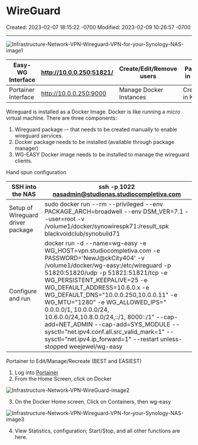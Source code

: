 # WireGuard

Created: 2023-02-07 18:15:22 -0700
Modified: 2023-02-09 10:26:57 -0700

---
![Infrastructure-Network-VPN-Wireguard-VPN-for-your-Synology-NAS-image1](999-Archive/StudioCompletiva/attachment/Infrastructure-Network-VPN-Wireguard-VPN-for-your-Synology-NAS-image1.png)


| Easy-WG Interface   | <http://10.0.0.250:51821/> | Create/Edit/Remove users | Password in Keeper    |
|--------------|--------------------|-------------------------|---------------|
| Portainer Interface | <http://10.0.0.250:9000>   | Manage Docker Instances  | Credentials in Keeper |

Wireguard is installed as a Docker Image. Docker is like running a micro virtual machine. There are three components:

1. Wireguard package -- that needs to be created manually to enable wireguard services.
2. Docker package needs to be installed (available through package manager)
3. WG-EASY Docker image needs to be installed to manage the wireguard clients.

Hand spun configuration

| SSH into the NAS                  | ssh -p 1022 nasadmin@studionas.studiocompletiva.com                                                                                                                                                                                                                                                                                                                                                                                                                                                                                                                           |
|-----------------|-------------------------------------------------------|
| Setup of Wireguard driver package | sudo docker run --rm --privileged --env PACKAGE_ARCH=broadwell --env DSM_VER=7.1 --user=root -v /volume1/docker/synowirespk71:/result_spk blackvoidclub/synobuild71                                                                                                                                                                                                                                                                                                                                                                                                      |
| Configure and run                 | docker run -d --name=wg-easy -e WG_HOST=vpn.studiocompletiva.com -e PASSWORD='NewJ@ckCity404' -v /volume1/docker/wg-easy:/etc/wireguard -p 51820:51820/udp -p 51821:51821/tcp -e WG_PERSISTENT_KEEPALIVE=25 -e WG_DEFAULT_ADDRESS=10.6.0.x -e WG_DEFAULT_DNS="10.0.0.250,10.0.0.11" -e WG_MTU="1280" -e WG_ALLOWED_IPS=" 0.0.0.0/1, 10.0.0.0/24, 10.6.0.0/24,10.8.0.0/24,::/1, 8000::/1" --cap-add=NET_ADMIN --cap-add=SYS_MODULE --sysctl="net.ipv4.conf.all.src_valid_mark=1" --sysctl="net.ipv4.ip_forward=1" --restart unless-stopped weejewel/wg-easy |

Portainer to Edit/Manage/Recreate (BEST and EASIEST)

1. Log into [Portainer](http://10.0.0.250:9000)
2. From the Home Screen, click on Docker

![Infrastructure-Network-VPN-WireGuard-image2](999-Archive/StudioCompletiva/attachment/Infrastructure-Network-VPN-WireGuard-image2.png)

3. On the Docker Home screen, Click on Containers, then wg-easy

![Infrastructure-Network-VPN-Wireguard-VPN-for-your-Synology-NAS-image3](999-Archive/StudioCompletiva/attachment/Infrastructure-Network-VPN-Wireguard-VPN-for-your-Synology-NAS-image3.png)

4. View Statistics, configuration; Start/Stop, and all other functions are here.
